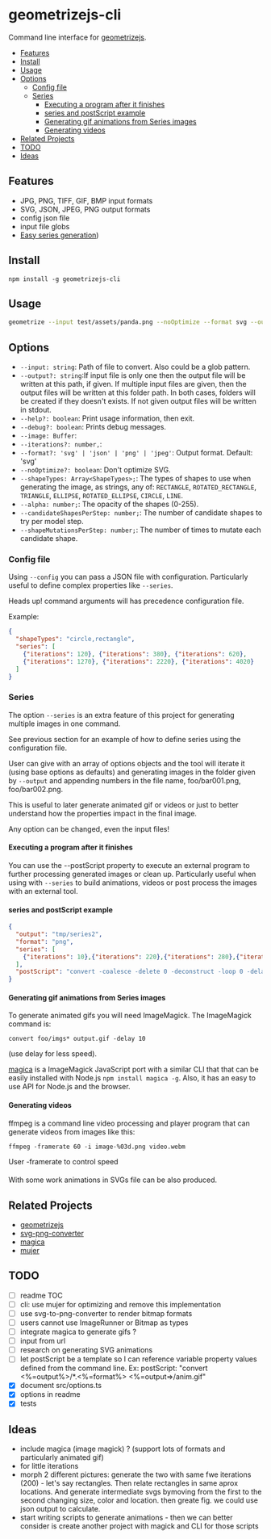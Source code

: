 # geometrizejs-cli

Command line interface for [geometrizejs](https://github.com/cancerberoSgx/geometrizejs).

<!-- toc -->

- [Features](#features)
- [Install](#install)
- [Usage](#usage)
- [Options](#options)
  * [Config file](#config-file)
  * [Series](#series)
    + [Executing a program after it finishes](#executing-a-program-after-it-finishes)
    + [series and postScript example](#series-and-postscript-example)
    + [Generating gif animations from Series images](#generating-gif-animations-from-series-images)
    + [Generating videos](#generating-videos)
- [Related Projects](#related-projects)
- [TODO](#todo)
- [Ideas](#ideas)

<!-- tocstop -->

## Features

 * JPG, PNG, TIFF, GIF, BMP input formats
 * SVG, JSON, JPEG, PNG output formats
 * config json file
 * input file globs
 * <a href="https://cancerberosgx.github.io/demos/geometrizejs-cli/index.html">Easy series generation</a>)

## Install

```sg
npm install -g geometrizejs-cli 
```

## Usage

```sh
geometrize --input test/assets/panda.png --noOptimize --format svg --output tmp/1 --shapeTypes triangle,rectangle --iterations 100
```

## Options

 * `--input: string`: Path of file to convert. Also could be a glob pattern.
 * `--output?: string`:If input file is only one then the output file will be written at this path, if given. If multiple input files are given, then the output files will be written at this folder path. In both cases, folders will be created if they doesn't exists. If not given output files will be written in stdout.
 * `--help?: boolean`:  Print usage information, then exit.
 * `--debug?: boolean`:  Prints debug messages.
 * `--image: Buffer`:
 * `--iterations?: number,`:
 * `--format?: 'svg' | 'json' | 'png' | 'jpeg'`: Output format. Default: 'svg'
 * `--noOptimize?: boolean`: Don't optimize SVG.
 * `--shapeTypes: Array<ShapeTypes>;`: The types of shapes to use when generating the image, as strings, any of: `RECTANGLE`, `ROTATED_RECTANGLE`, `TRIANGLE`, `ELLIPSE`, `ROTATED_ELLIPSE`, `CIRCLE`, `LINE`.
 * `--alpha: number;`: The opacity of the shapes (0-255).
 * `--candidateShapesPerStep: number;`: The number of candidate shapes to try per model step.
 * `--shapeMutationsPerStep: number;`: The number of times to mutate each candidate shape.

### Config file

Using `--config` you can pass a JSON file with configuration. Particularly useful to define complex properties like `--series`. 

Heads up! command arguments will has precedence configuration file. 

Example:

```json
{
  "shapeTypes": "circle,rectangle",
  "series": [ 
    {"iterations": 120}, {"iterations": 380}, {"iterations": 620},
    {"iterations": 1270}, {"iterations": 2220}, {"iterations": 4020}
  ]
}
```

### Series

The option `--series` is an extra feature of this project for generating multiple images in one command. 

See previous section for an example of how to define series using the configuration file.

User can give with an array of options objects and the tool will iterate it (using base options as defaults) and generating images in the folder given by `--output` and appending numbers in the file name, foo/bar001.png, foo/bar002.png. 

This is useful to later generate animated gif or videos or just to better understand how the properties impact in the final image. 

Any option can be changed, even the input files!

#### Executing a program after it finishes

You can use the --postScript property to execute an external program to further processing generated images or clean up. Particularly useful when using with `--series` to build animations, videos or post process the images with an external tool.

#### series and postScript example

```json
{
  "output": "tmp/series2",
  "format": "png",
  "series": [
    {"iterations": 10},{"iterations": 220},{"iterations": 280},{"iterations": 420},{"iterations": 770},{"iterations": 1120},{"iterations": 2220},{"iterations": 4020},{"iterations": 8020}
  ],
  "postScript": "convert -coalesce -delete 0 -deconstruct -loop 0 -delay 18 $(ls tmp/series2/*.png | sort -V) $(ls tmp/series2/*.png | sort -Vr) tmp/series2.gif && rm -rf tmp/series2"
}
```

#### Generating gif animations from Series images

To generate animated gifs you will need ImageMagick. The ImageMagick command is:

```
convert foo/imgs* output.gif -delay 10
```
(use delay for less speed).

[magica](https://www.npmjs.com/package/magica) is a ImageMagick JavaScript port with a similar CLI that that can be easily installed with Node.js `npm install magica -g`. Also, it has an easy to use API for Node.js and the browser. 

#### Generating videos

ffmpeg is a command line video processing and player program that can generate videos from images like this:

```
ffmpeg -framerate 60 -i image-%03d.png video.webm
```

User -framerate to control speed

####

With some work animations in SVGs file can be also produced. 

## Related Projects

 * [geometrizejs](https://www.npmjs.com/package/geometrizejs)
 * [svg-png-converter](https://www.npmjs.com/package/svg-png-converter)
 * [magica](https://www.npmjs.com/package/magica)
 * [mujer](https://www.npmjs.com/package/mujer)
 
## TODO

- [ ] readme TOC
- [ ] cli: use mujer for optimizing and remove this implementation
- [ ] use svg-to-png-converter to render bitmap formats
- [ ] users cannot use ImageRunner or Bitmap as types
- [ ] integrate magica to generate gifs ? 
- [ ] input from url
- [ ] research on generating SVG animations
- [ ] let postScript be a template so I can reference variable property values defined from the command line. Ex: postScript: "convert <%=output%>/*.<%=format%> <%=output=>/anim.gif"
- [x] document src/options.ts
- [x] options in readme
- [x] tests

## Ideas

 * include magica (image magick) ? (support lots of formats and particularly animated gif) 
 * for little iterations
 * morph 2 different pictures: generate the two with same fwe iterations (200) - let's say rectangles. Then relate rectangles in same aprox locations. And generate intermediate svgs bymoving from the first to the second changing size, color and location. then greate fig. we could use json output to calculate.
 * start writing scripts to generate animations - then we can better consider is create another project with magick and CLI for those scripts